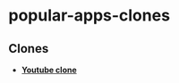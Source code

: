 # popular-apps-clones


## Clones

- **[Youtube clone](https://github.com/hadikachmar3/youtube_clone)**
